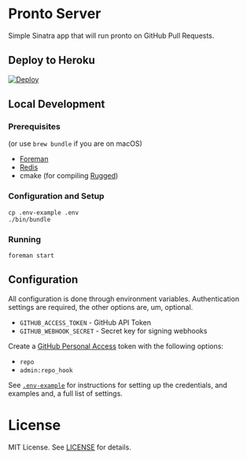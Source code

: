 # Pronto Server

Simple Sinatra app that will run pronto on GitHub Pull Requests.

## Deploy to Heroku

[![Deploy](https://www.herokucdn.com/deploy/button.png)](https://heroku.com/deploy)

## Local Development

### Prerequisites

(or use `brew bundle` if you are on macOS)

- [Foreman](https://github.com/ddollar/foreman)
- [Redis](https://redis.io)
- cmake (for compiling [Rugged](https://github.com/libgit2/rugged))

### Configuration and Setup

```
cp .env-example .env
./bin/bundle
```

### Running

```
foreman start
```

## Configuration

All configuration is done through environment variables. Authentication settings are required, the other options are, um, optional.

- `GITHUB_ACCESS_TOKEN` - GitHub API Token
- `GITHUB_WEBHOOK_SECRET` - Secret key for signing webhooks

Create a [GitHub Personal Access](https://github.com/settings/tokens/new?description=Pronto%20Server) token with the following options:
- `repo`
- `admin:repo_hook`

See [`.env-example`](/.env-example) for instructions for setting up the credentials, and examples and, a full list of settings.

# License

MIT License. See [LICENSE](/LICENSE) for details.

